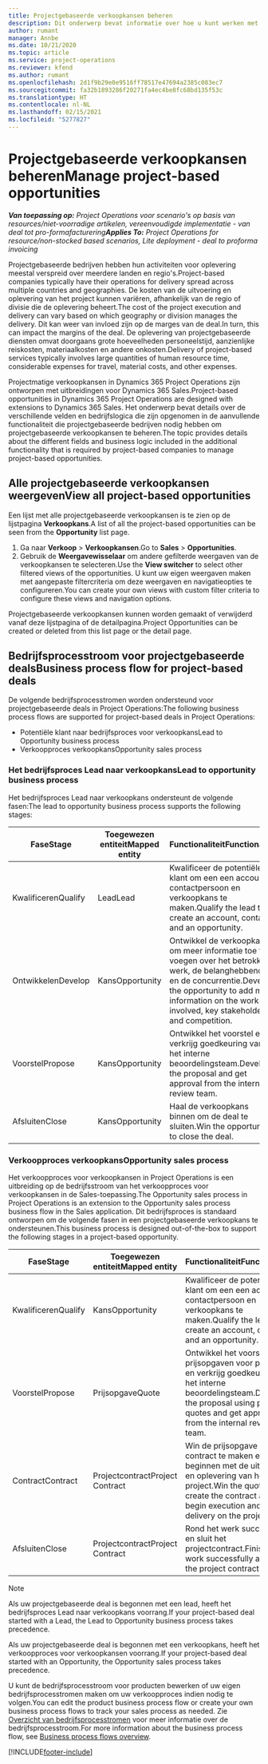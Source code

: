 ```yaml
---
title: Projectgebaseerde verkoopkansen beheren
description: Dit onderwerp bevat informatie over hoe u kunt werken met verkoopkansen die gerelateerd zijn aan projecten.
author: rumant
manager: Annbe
ms.date: 10/21/2020
ms.topic: article
ms.service: project-operations
ms.reviewer: kfend
ms.author: rumant
ms.openlocfilehash: 2d1f9b29e0e9516ff78517e47694a2385c083ec7
ms.sourcegitcommit: fa32b1893286f20271fa4ec4be8fc68bd135f53c
ms.translationtype: HT
ms.contentlocale: nl-NL
ms.lasthandoff: 02/15/2021
ms.locfileid: "5277827"
---
```

# <a name="manage-project-based-opportunities"></a><span data-ttu-id="e5faa-103">Projectgebaseerde verkoopkansen beheren</span><span class="sxs-lookup"><span data-stu-id="e5faa-103">Manage project-based opportunities</span></span>

<span data-ttu-id="e5faa-104">_**Van toepassing op:** Project Operations voor scenario's op basis van resources/niet-voorradige artikelen, vereenvoudigde implementatie - van deal tot pro-formafacturering_</span><span class="sxs-lookup"><span data-stu-id="e5faa-104">_**Applies To:** Project Operations for resource/non-stocked based scenarios, Lite deployment - deal to proforma invoicing_</span></span>

<span data-ttu-id="e5faa-105">Projectgebaseerde bedrijven hebben hun activiteiten voor oplevering meestal verspreid over meerdere landen en regio's.</span><span class="sxs-lookup"><span data-stu-id="e5faa-105">Project-based companies typically have their operations for delivery spread across multiple countries and geographies.</span></span> <span data-ttu-id="e5faa-106">De kosten van de uitvoering en oplevering van het project kunnen variëren, afhankelijk van de regio of divisie die de oplevering beheert.</span><span class="sxs-lookup"><span data-stu-id="e5faa-106">The cost of the project execution and delivery can vary  based on which geography or division manages the delivery.</span></span> <span data-ttu-id="e5faa-107">Dit kan weer van invloed zijn op de marges van de deal.</span><span class="sxs-lookup"><span data-stu-id="e5faa-107">In turn, this can impact the margins of the deal.</span></span> <span data-ttu-id="e5faa-108">De oplevering van projectgebaseerde diensten omvat doorgaans grote hoeveelheden personeelstijd, aanzienlijke reiskosten, materiaalkosten en andere onkosten.</span><span class="sxs-lookup"><span data-stu-id="e5faa-108">Delivery of project-based services typically involves large quantities of human resource time, considerable expenses for travel, material costs, and other expenses.</span></span>

<span data-ttu-id="e5faa-109">Projectmatige verkoopkansen in Dynamics 365 Project Operations zijn ontworpen met uitbreidingen voor Dynamics 365 Sales.</span><span class="sxs-lookup"><span data-stu-id="e5faa-109">Project-based opportunities in Dynamics 365 Project Operations are designed with extensions to Dynamics 365 Sales.</span></span> <span data-ttu-id="e5faa-110">Het onderwerp bevat details over de verschillende velden en bedrijfslogica die zijn opgenomen in de aanvullende functionaliteit die projectgebaseerde bedrijven nodig hebben om projectgebaseerde verkoopkansen te beheren.</span><span class="sxs-lookup"><span data-stu-id="e5faa-110">The topic provides details about the different fields and business logic included in the additional functionality that is required by project-based companies to manage project-based opportunities.</span></span>

## <a name="view-all-project-based-opportunities"></a><span data-ttu-id="e5faa-111">Alle projectgebaseerde verkoopkansen weergeven</span><span class="sxs-lookup"><span data-stu-id="e5faa-111">View all project-based opportunities</span></span>

<span data-ttu-id="e5faa-112">Een lijst met alle projectgebaseerde verkoopkansen is te zien op de lijstpagina **Verkoopkans**.</span><span class="sxs-lookup"><span data-stu-id="e5faa-112">A list of all the project-based opportunities can be seen from the **Opportunity** list page.</span></span> 

1. <span data-ttu-id="e5faa-113">Ga naar **Verkoop** > **Verkoopkansen**.</span><span class="sxs-lookup"><span data-stu-id="e5faa-113">Go to **Sales** > **Opportunities**.</span></span>
2. <span data-ttu-id="e5faa-114">Gebruik de **Weergavewisselaar** om andere gefilterde weergaven van de verkoopkansen te selecteren.</span><span class="sxs-lookup"><span data-stu-id="e5faa-114">Use the **View switcher** to select other filtered views of the opportunities.</span></span> <span data-ttu-id="e5faa-115">U kunt uw eigen weergaven maken met aangepaste filtercriteria om deze weergaven en navigatieopties te configureren.</span><span class="sxs-lookup"><span data-stu-id="e5faa-115">You can create your own views with custom filter criteria to configure these views and navigation options.</span></span>

<span data-ttu-id="e5faa-116">Projectgebaseerde verkoopkansen kunnen worden gemaakt of verwijderd vanaf deze lijstpagina of de detailpagina.</span><span class="sxs-lookup"><span data-stu-id="e5faa-116">Project Opportunities can be created or deleted from this list page or the detail page.</span></span>

## <a name="business-process-flow-for-project-based-deals"></a><span data-ttu-id="e5faa-117">Bedrijfsprocesstroom voor projectgebaseerde deals</span><span class="sxs-lookup"><span data-stu-id="e5faa-117">Business process flow for project-based deals</span></span>

<span data-ttu-id="e5faa-118">De volgende bedrijfsprocesstromen worden ondersteund voor projectgebaseerde deals in Project Operations:</span><span class="sxs-lookup"><span data-stu-id="e5faa-118">The following business process flows are supported for project-based deals in Project Operations:</span></span>

- <span data-ttu-id="e5faa-119">Potentiële klant naar bedrijfsproces voor verkoopkans</span><span class="sxs-lookup"><span data-stu-id="e5faa-119">Lead to Opportunity business process</span></span>
- <span data-ttu-id="e5faa-120">Verkoopproces verkoopkans</span><span class="sxs-lookup"><span data-stu-id="e5faa-120">Opportunity sales process</span></span>

### <a name="lead-to-opportunity-business-process"></a><span data-ttu-id="e5faa-121">Het bedrijfsproces Lead naar verkoopkans</span><span class="sxs-lookup"><span data-stu-id="e5faa-121">Lead to opportunity business process</span></span> 
<span data-ttu-id="e5faa-122">Het bedrijfsproces Lead naar verkoopkans ondersteunt de volgende fasen:</span><span class="sxs-lookup"><span data-stu-id="e5faa-122">The lead to opportunity business process supports the following stages:</span></span>

| <span data-ttu-id="e5faa-123">Fase</span><span class="sxs-lookup"><span data-stu-id="e5faa-123">Stage</span></span> | <span data-ttu-id="e5faa-124">Toegewezen entiteit</span><span class="sxs-lookup"><span data-stu-id="e5faa-124">Mapped entity</span></span> | <span data-ttu-id="e5faa-125">Functionaliteit</span><span class="sxs-lookup"><span data-stu-id="e5faa-125">Functionality</span></span> |
| --- | --- | --- |
| <span data-ttu-id="e5faa-126">Kwalificeren</span><span class="sxs-lookup"><span data-stu-id="e5faa-126">Qualify</span></span> | <span data-ttu-id="e5faa-127">Lead</span><span class="sxs-lookup"><span data-stu-id="e5faa-127">Lead</span></span> | <span data-ttu-id="e5faa-128">Kwalificeer de potentiële klant om een een account, contactpersoon en verkoopkans te maken.</span><span class="sxs-lookup"><span data-stu-id="e5faa-128">Qualify the lead to create an account, contact, and an opportunity.</span></span> |
| <span data-ttu-id="e5faa-129">Ontwikkelen</span><span class="sxs-lookup"><span data-stu-id="e5faa-129">Develop</span></span> | <span data-ttu-id="e5faa-130">Kans</span><span class="sxs-lookup"><span data-stu-id="e5faa-130">Opportunity</span></span> | <span data-ttu-id="e5faa-131">Ontwikkel de verkoopkans om meer informatie toe te voegen over het betrokken werk, de belanghebbenden en de concurrentie.</span><span class="sxs-lookup"><span data-stu-id="e5faa-131">Develop the opportunity to add more information on the work involved, key stakeholders, and competition.</span></span> |
| <span data-ttu-id="e5faa-132">Voorstel</span><span class="sxs-lookup"><span data-stu-id="e5faa-132">Propose</span></span> | <span data-ttu-id="e5faa-133">Kans</span><span class="sxs-lookup"><span data-stu-id="e5faa-133">Opportunity</span></span> | <span data-ttu-id="e5faa-134">Ontwikkel het voorstel en verkrijg goedkeuring van het interne beoordelingsteam.</span><span class="sxs-lookup"><span data-stu-id="e5faa-134">Develop the proposal and get approval from the internal review team.</span></span> |
| <span data-ttu-id="e5faa-135">Afsluiten</span><span class="sxs-lookup"><span data-stu-id="e5faa-135">Close</span></span> | <span data-ttu-id="e5faa-136">Kans</span><span class="sxs-lookup"><span data-stu-id="e5faa-136">Opportunity</span></span> | <span data-ttu-id="e5faa-137">Haal de verkoopkans binnen om de deal te sluiten.</span><span class="sxs-lookup"><span data-stu-id="e5faa-137">Win the opportunity to close the deal.</span></span> |

### <a name="opportunity-sales-process"></a><span data-ttu-id="e5faa-138">Verkoopproces verkoopkans</span><span class="sxs-lookup"><span data-stu-id="e5faa-138">Opportunity sales process</span></span>
<span data-ttu-id="e5faa-139">Het verkoopproces voor verkoopkansen in Project Operations is een uitbreiding op de bedrijfsstroom van het verkoopproces voor verkoopkansen in de Sales-toepassing.</span><span class="sxs-lookup"><span data-stu-id="e5faa-139">The Opportunity sales process in Project Operations is an extension to the Opportunity sales process business flow in the Sales application.</span></span> <span data-ttu-id="e5faa-140">Dit bedrijfsproces is standaard ontworpen om de volgende fasen in een projectgebaseerde verkoopkans te ondersteunen.</span><span class="sxs-lookup"><span data-stu-id="e5faa-140">This business process is designed out-of-the-box to support the following stages in a project-based opportunity.</span></span>

| <span data-ttu-id="e5faa-141">Fase</span><span class="sxs-lookup"><span data-stu-id="e5faa-141">Stage</span></span> | <span data-ttu-id="e5faa-142">Toegewezen entiteit</span><span class="sxs-lookup"><span data-stu-id="e5faa-142">Mapped entity</span></span> | <span data-ttu-id="e5faa-143">Functionaliteit</span><span class="sxs-lookup"><span data-stu-id="e5faa-143">Functionality</span></span> |
| --- | --- | --- |
| <span data-ttu-id="e5faa-144">Kwalificeren</span><span class="sxs-lookup"><span data-stu-id="e5faa-144">Qualify</span></span> | <span data-ttu-id="e5faa-145">Kans</span><span class="sxs-lookup"><span data-stu-id="e5faa-145">Opportunity</span></span> | <span data-ttu-id="e5faa-146">Kwalificeer de potentiële klant om een een account, contactpersoon en verkoopkans te maken.</span><span class="sxs-lookup"><span data-stu-id="e5faa-146">Qualify the lead to create an account, contact, and an opportunity.</span></span> |
| <span data-ttu-id="e5faa-147">Voorstel</span><span class="sxs-lookup"><span data-stu-id="e5faa-147">Propose</span></span> | <span data-ttu-id="e5faa-148">Prijsopgave</span><span class="sxs-lookup"><span data-stu-id="e5faa-148">Quote</span></span> | <span data-ttu-id="e5faa-149">Ontwikkel het voorstel met prijsopgaven voor projecten en verkrijg goedkeuring van het interne beoordelingsteam.</span><span class="sxs-lookup"><span data-stu-id="e5faa-149">Develop the proposal using project quotes and get approval from the internal review team.</span></span> |
| <span data-ttu-id="e5faa-150">Contract</span><span class="sxs-lookup"><span data-stu-id="e5faa-150">Contract</span></span> | <span data-ttu-id="e5faa-151">Projectcontract</span><span class="sxs-lookup"><span data-stu-id="e5faa-151">Project Contract</span></span> | <span data-ttu-id="e5faa-152">Win de prijsopgave om het contract te maken en te beginnen met de uitvoering en oplevering van het project.</span><span class="sxs-lookup"><span data-stu-id="e5faa-152">Win the quote to create the contract and begin execution and delivery on the project.</span></span> |
| <span data-ttu-id="e5faa-153">Afsluiten</span><span class="sxs-lookup"><span data-stu-id="e5faa-153">Close</span></span> | <span data-ttu-id="e5faa-154">Projectcontract</span><span class="sxs-lookup"><span data-stu-id="e5faa-154">Project Contract</span></span> | <span data-ttu-id="e5faa-155">Rond het werk succesvol af en sluit het projectcontract.</span><span class="sxs-lookup"><span data-stu-id="e5faa-155">Finish the work successfully and close the project contract.</span></span> |

> [!NOTE]
> <span data-ttu-id="e5faa-156">Als uw projectgebaseerde deal is begonnen met een lead, heeft het bedrijfsproces Lead naar verkoopkans voorrang.</span><span class="sxs-lookup"><span data-stu-id="e5faa-156">If your project-based deal started with a Lead, the Lead to Opportunity business process takes precedence.</span></span>
>
> <span data-ttu-id="e5faa-157">Als uw projectgebaseerde deal is begonnen met een verkoopkans, heeft het verkoopproces voor verkoopkansen voorrang.</span><span class="sxs-lookup"><span data-stu-id="e5faa-157">If your project-based deal started with an Opportunity, the Opportunity sales process takes precedence.</span></span>

<span data-ttu-id="e5faa-158">U kunt de bedrijfsprocesstroom voor producten bewerken of uw eigen bedrijfsprocesstromen maken om uw verkoopproces indien nodig te volgen.</span><span class="sxs-lookup"><span data-stu-id="e5faa-158">You can edit the product business process flow or create your own business process flows to track your sales process as needed.</span></span> <span data-ttu-id="e5faa-159">Zie [Overzicht van bedrijfsprocesstromen](https://docs.microsoft.com/dynamics365/customerengagement/on-premises/customize/business-process-flows-overview) voor meer informatie over de bedrijfsprocesstroom.</span><span class="sxs-lookup"><span data-stu-id="e5faa-159">For more information about the business process flow, see [Business process flows overview](https://docs.microsoft.com/dynamics365/customerengagement/on-premises/customize/business-process-flows-overview).</span></span>


[!INCLUDE[footer-include](../includes/footer-banner.md)]